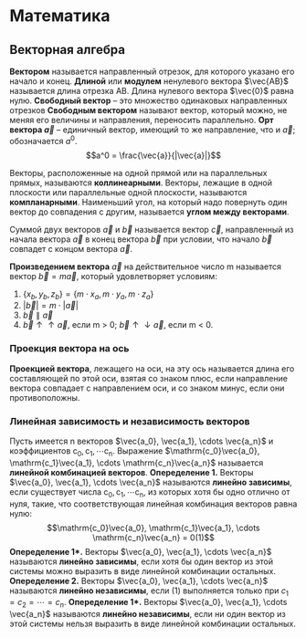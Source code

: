 # Математика 
## Векторная алгебра

**Вектором** называется направленный отрезок, для которого указано его начало и конец.
**Длиной** или **модулем** ненулевого вектора $\vec{AB}$ называется длина отрезка $\mathrm{AB}$. Длина нулевого вектора $\vec{0}$ равна нулю.
**Свободный вектор** – это множество одинаковых  направленных отрезков
**Свободным вектором** называют вектор, который можно, не меняя его величины и направления, переносить параллельно.
**Орт вектора $\vec{a}$** – единичный вектор, имеющий то же
направление, что и $\vec{a}$; обозначается $a^0$.
$$a^0 = \frac{\vec{a}}{|\vec{a}|}$$


Векторы, расположенные на одной прямой или на параллельных прямых, называются **коллинеарными**.
Векторы, лежащие в одной плоскости или параллельные одной плоскости, называются **компланарными**.
Наименьший угол, на который надо повернуть один вектор до совпадения с другим, называется  **углом между векторами**.

Суммой двух векторов $\vec{a}$ и $\vec{b}$ называется вектор $\vec{c}$, направленный из начала вектора $\vec{a}$ в конец вектора $\vec{b}$ при условии, что начало $\vec{b}$ совпадет с концом вектора $\vec{a}$.

**Произведением вектора** $\vec{a}$ на действительное число $\mathrm{m}$ называется вектор $\vec{b} = m\vec{a}$, который удовлетворяет условиям:
1. $\{x_b, y_b, z_b\} = \{m \cdot x_a, m \cdot y_a, m \cdot z_a\}$
2. $|\vec{b}| = m \cdot |\vec{a}|$
3. $\vec{b} \parallel \vec{a}$
4. $\vec{b} \uparrow\uparrow \vec{a}$, если $\mathrm{m}$ > 0; $\vec{b} \uparrow\downarrow \vec{a}$, если $\mathrm{m}$ < 0.

### Проекция вектора на ось
**Проекцией вектора**, лежащего на оси, на эту ось называется  длина его составляющей по этой оси, взятая со знаком плюс, если направление вектора совпадает с направлением оси, и со знаком минус, если они противоположны.

### Линейная зависимость и независимость векторов
Пусть имеется $\mathrm{n}$ векторов $\vec{a_0}, \vec{a_1}, \cdots \vec{a_n}$ и коэффициентов $\mathrm{c_0}, \mathrm{c_1}, \cdots \mathrm{c_n}$. Выражение $\mathrm{c_0}\vec{a_0}, \mathrm{c_1}\vec{a_1}, \cdots \mathrm{c_n}\vec{a_n}$ называется **линейной комбинацией векторов**.
**Опеределение 1.** Векторы $\vec{a_0}, \vec{a_1}, \cdots \vec{a_n}$ называются **линейно зависимы**, если существует числа $\mathrm{c_0}, \mathrm{c_1}, \cdots \mathrm{c_n}$, из которых хотя бы одно отлично от нуля, такие, что соответствующая линейная комбинация векторов равна нулю:
$$\mathrm{c_0}\vec{a_0}, \mathrm{c_1}\vec{a_1}, \cdots \mathrm{c_n}\vec{a_n} = 0(1)$$
**Опеределение 1\*.** Векторы $\vec{a_0}, \vec{a_1}, \cdots \vec{a_n}$ называются **линейно зависимы**, если хотя бы  один вектор из этой системы можно выразить в виде линейной комбинации остальных.
**Опеределение 2.** Векторы $\vec{a_0}, \vec{a_1}, \cdots \vec{a_n}$ называются **линейно независимы**, если (1) выполняется только при $c_1=c_2=\cdots=c_n$.
**Опеределение 1\*.** Векторы $\vec{a_0}, \vec{a_1}, \cdots \vec{a_n}$ называются **линейно независимы**, если ни один вектор из этой системы нельзя выразить в виде линейной комбинации остальных.